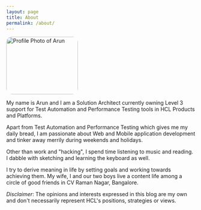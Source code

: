 ```yaml
---
layout: page
title: About
permalink: /about/
---
```

<img src="{{ site.url }}/assets/arunkutty-profilepic.jpeg" alt="Profile Photo of Arun" style="width:191;height:153;border-radius: 15px;">

My name is Arun and I am a Solution Architect currently owning Level 3 support for Test Automation and Performance Testing tools in HCL Products and Platforms. 

Apart from Test Automation and Performance Testing which gives me my daily bread,
I am passionate about Web and Mobile application development and tinker away merrily during weekends and holidays.

Other than work and "hacking", I spend time listening to music and reading. I dabble with sketching and learning the keyboard as well.

I try to derive meaning in life by setting goals and working towards achieving them. My wife, I and our two boys live a content life
among a circle of good friends in CV Raman Nagar, Bangalore.

<i>_Disclaimer_</i>: The opinions and interests expressed in this blog are my own and don't necessarily represent HCL's positions, strategies or views.

